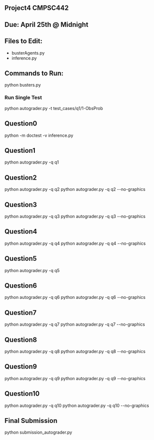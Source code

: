 ## Project4 CMPSC442
## Due: April 25th @ Midnight

## Files to Edit:
- busterAgents.py
- inference.py

## Commands to Run:
python busters.py

### Run Single Test
python autograder.py -t test_cases/q1/1-ObsProb

## Question0
python -m doctest -v inference.py

## Question1
python autograder.py -q q1

## Question2
python autograder.py -q q2
python autograder.py -q q2 --no-graphics

## Question3
python autograder.py -q q3
python autograder.py -q q3 --no-graphics

## Question4
python autograder.py -q q4
python autograder.py -q q4 --no-graphics

## Question5
python autograder.py -q q5

## Question6
python autograder.py -q q6
python autograder.py -q q6 --no-graphics

## Question7
python autograder.py -q q7
python autograder.py -q q7 --no-graphics

## Question8
python autograder.py -q q8
python autograder.py -q q8 --no-graphics

## Question9
python autograder.py -q q9
python autograder.py -q q9 --no-graphics

## Question10
python autograder.py -q q10
python autograder.py -q q10 --no-graphics

## Final Submission
python submission_autograder.py